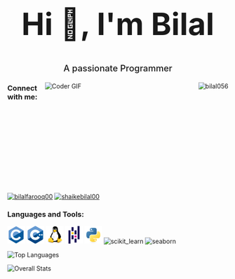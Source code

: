 <h1 align="center" style="font-size: 70px; font-weight: 700; font-family: -apple-system,BlinkMacSystemFont,Segoe UI,Helvetica,Arial,sans-serif,Apple Color Emoji,Segoe UI Emoji;">Hi 👋, I'm Bilal</h1>
<h3 align="center" style="font-size: 20px; font-weight: 500; font-family: -apple-system,BlinkMacSystemFont,Segoe UI,Helvetica,Arial,sans-serif,Apple Color Emoji,Segoe UI Emoji;">A passionate Programmer</h3>

<p align="left">
    <a href="https://github.com/ryo-ma/github-profile-trophy">
        <img src="https://github-profile-trophy.vercel.app/?username=bilal056" alt="bilal056" style="float: right;" />
    </a>
</p>

<img align="right" alt="Coder GIF" height="250" width="350" src="https://images.squarespace-cdn.com/content/v1/5769fc401b631bab1addb2ab/1541580611624-TE64QGKRJG8SWAIUS7NS/ke17ZwdGBToddI8pDm48kPoswlzjSVMM-SxOp7CV59BZw-zPPgdn4jUwVcJE1ZvWQUxwkmyExglNqGp0IvTJZamWLI2zvYWH8K3-s_4yszcp2ryTI0HqTOaaUohrI8PI6FXy8c9PWtBlqAVlUS5izpdcIXDZqDYvprRqZ29Pw0o/coding-freak.gif" />

<h3 align="left">Connect with me:</h3>

<a href="https://kaggle.com/bilalfarooq00" target="blank"><img align="center" src="https://raw.githubusercontent.com/rahuldkjain/github-profile-readme-generator/master/src/images/icons/Social/kaggle.svg" alt="bilalfarooq00" height="30" width="40" /></a>
<a href="https://instagram.com/shaikebilal00" target="blank"><img align="center" src="https://raw.githubusercontent.com/rahuldkjain/github-profile-readme-generator/master/src/images/icons/Social/instagram.svg" alt="shaikebilal00" height="30" width="40" /></a>

<h3 align="left">Languages and Tools:</h3>
<p align="left">
    <img src="https://raw.githubusercontent.com/devicons/devicon/master/icons/c/c-original.svg" alt="c" width="40" height="40"/>
    <img src="https://raw.githubusercontent.com/devicons/devicon/master/icons/cplusplus/cplusplus-original.svg" alt="cplusplus" width="40" height="40"/>
    <img src="https://raw.githubusercontent.com/devicons/devicon/master/icons/linux/linux-original.svg" alt="linux" width="40" height="40"/>
    <img src="https://raw.githubusercontent.com/devicons/devicon/2ae2a900d2f041da66e950e4d48052658d850630/icons/pandas/pandas-original.svg" alt="pandas" width="40" height="40"/>
    <img src="https://raw.githubusercontent.com/devicons/devicon/master/icons/python/python-original.svg" alt="python" width="40" height="40"/>
    <img src="https://upload.wikimedia.org/wikipedia/commons/0/05/Scikit_learn_logo_small.svg" alt="scikit_learn" width="40" height="40"/>
    <img src="https://seaborn.pydata.org/_images/logo-mark-lightbg.svg" alt="seaborn" width="40" height="40"/>
</p>

![Top Languages](https://github-readme-stats.vercel.app/api/top-langs?username=bilal056&show_icons=true&locale=en&layout=compact)

![Overall Stats](https://github-readme-stats.vercel.app/api?username=bilal056&show_icons=true&locale=en)
